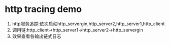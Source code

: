 # http tracing demo

1. http服务追踪:依次启动http_servergin,http_server2,http_server1,http_client 
2. 调用链:http_client->http_server1->http_server2->http_servergin
3. 效果查看各输出链式日志
